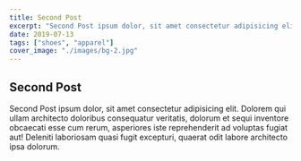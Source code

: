 ```yaml
---
title: Second Post
excerpt: "Second Post ipsum dolor, sit amet consectetur adipisicing elit. Dolorem qui ullam"
date: 2019-07-13
tags: ["shoes", "apparel"]
cover_image: "./images/bg-2.jpg"
---
```


## Second Post

Second Post ipsum dolor, sit amet consectetur adipisicing elit. Dolorem qui ullam architecto doloribus consequatur veritatis, dolorum et sequi inventore obcaecati esse cum rerum, asperiores iste reprehenderit ad voluptas fugiat aut! Deleniti laboriosam quasi fugit excepturi, quaerat odit labore architecto ipsa dolorum.
